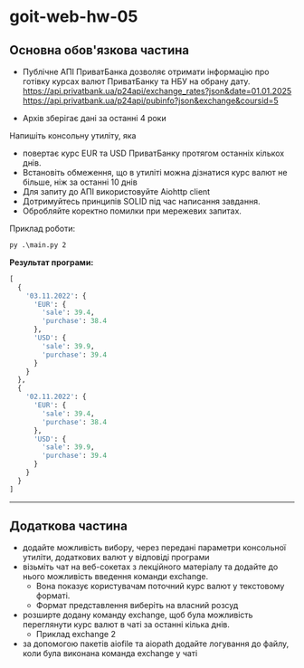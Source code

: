 # goit-web-hw-05

## Основна обов'язкова частина
* Публічне АПІ ПриватБанка дозволяє отримати інформацію про готівку курсах валют ПриватБанку та НБУ на обрану дату. 
  https://api.privatbank.ua/p24api/exchange_rates?json&date=01.01.2025
  https://api.privatbank.ua/p24api/pubinfo?json&exchange&coursid=5
  
* Архів зберігає дані за останні 4 роки

Напишіть консольну утиліту, яка 
* повертає курс EUR та USD ПриватБанку протягом останніх кількох днів. 
* Встановіть обмеження, що в утиліті можна дізнатися курс валют не більше, ніж за останні 10 днів
* Для запиту до АПІ використовуйте Aiohttp client
* Дотримуйтесь принципів SOLID під час написання завдання. 
* Обробляйте коректно помилки при мережевих запитах.

Приклад роботи:
```cmd
py .\main.py 2
```

**Результат програми:**
```python
[
  {
    '03.11.2022': {
      'EUR': {
        'sale': 39.4,
        'purchase': 38.4
      },
      'USD': {
        'sale': 39.9,
        'purchase': 39.4
      }
    }
  },
  {
    '02.11.2022': {
      'EUR': {
        'sale': 39.4,
        'purchase': 38.4
      },
      'USD': {
        'sale': 39.9,
        'purchase': 39.4
      }
    }
  }
]
```

---
## Додаткова частина
+ додайте можливість вибору, через передані параметри консольної утиліти, додаткових валют у відповіді програми
+ візьміть чат на веб-сокетах з лекційного матеріалу та додайте до нього можливість введення команди exchange. 
    + Вона показує користувачам поточний курс валют у текстовому форматі. 
    + Формат представлення виберіть на власний розсуд
+ розширте додану команду exchange, щоб була можливість переглянути курс валют в чаті за останні кілька днів. 
    + Приклад exchange 2
+ за допомогою пакетів aiofile та aiopath додайте логування до файлу, коли була виконана команда exchange у чаті